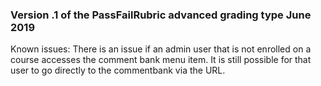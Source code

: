 ### Version .1 of the PassFailRubric advanced grading type June 2019
Known issues: There is an issue if an admin user that is not enrolled on a course
accesses the comment bank menu item. It is still possible for that user to 
go directly to the commentbank via the URL.
